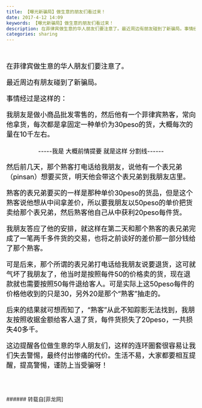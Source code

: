 ```yaml
---
title: 【曝光新骗局】做生意的朋友们看过来！
date: 2017-4-12 14:09
keywords: 【曝光新骗局】做生意的朋友们看过来！
description: 在菲律宾做生意的华人朋友们要注意了。最近周边有朋友碰到了新骗局。事情经过是这样的：我朋友是做小商品批发零售的，然后他有一个菲律宾熟客，常向他拿货，每次都是拿固定一种单价为30peso的货，大概每次的量在10千左右。-----我是 大概前情提要 就是这样 分割线------然后前几天，那个熟客打电话给我朋友，说他有一个表兄弟（pinsan）想要买货，明天他会带这个表兄弟到我朋友店里。熟客的表兄弟要买的一样是那种单价30peso的货品，但是这个熟客说他想从中间拿差价，所以要我朋友以50peso的单价把货卖给那个表兄弟，然后熟客他自己从中获利20peso每件货。 我朋友答应了他的安排，就这样在第二天和那个熟客的表兄弟完成了一笔两千多件货的交易，也将之前谈好的差价那一部分钱给了那个熟客。可是后来，那个所谓的表兄弟打电话给我朋友说要退货，这可就气坏了我朋友了，他当时是按照每件50的价格卖的货，现在退款就也需要按照50每件退给客人。可是实际上这50peso每件的价格他收到的只是30，另外20是那个“熟客”抽走的。后来的结果就可想而知了，“熟客”从此不知踪影无法找到，我朋友按照收据金额给客人退了货，每件货损失了20peso，一共损失40多千。这边提醒各位做生意的华人朋友们，这样的连环圈套很容易让我们失去警惕，最终付出惨痛的代价。生活不易，大家都要相互提醒，提高警惕，谨防上当受骗呀！
categories: sharing
---
```

<td class="t_f" id="postmessage_682571">

<br/>
<br/>
<font size="4"><font color="#000000">在菲律宾做生意的华人朋友们要注意了。</font></font><br/>
<br/>
<font size="4"><font color="#000000">最近周边有朋友碰到了新骗局。</font></font><font size="4"><font color="#000000"><br/>
</font></font><br/>
<font size="4"><font color="#000000">事情经过是这样的：</font></font><font size="4"><font color="#000000"><br/>
</font></font><br/>
<font size="4"><font color="#000000">我朋友是做小商品批发零售的，然后他有一个菲律宾熟客，常向他拿货，每次都是拿固定一种单价为30peso的货，大概每次的量在10千左右。</font></font><br/>
<font size="3"><br/>
<div align="center"><font color="#000">-----我是 大概前情提要 就是这样 分割线------</font></div></font><br/>
<font size="4"><font color="#000000">然后前几天，那个熟客打电话给我朋友，说他有一个表兄弟（pinsan）想要买货，明天他会带这个表兄弟到我朋友店里。</font></font><br/>
<br/>
<font size="4"><font color="#000000">熟客的表兄弟要买的一样是那种单价30peso的货品，但是这个熟客说他想从中间拿差价，所以要我朋友以50peso的单价把货卖给那个表兄弟，然后熟客他自己从中获利20peso每件货。 </font></font><br/>
<br/>
<font size="4"><font color="#000000">我朋友答应了他的安排，就这样在第二天和那个熟客的表兄弟完成了一笔两千多件货的交易，也将之前谈好的差价那一部分钱给了那个熟客。</font></font><font size="4"><font color="#000000"><br/>
</font></font><br/>
<font size="4"><font color="#000000">可是后来，那个所谓的表兄弟打电话给我朋友说要退货，这可就气坏了我朋友了，他当时是按照每件50的价格卖的货，现在退款就也需要按照50每件退给客人。可是实际上这50peso每件的价格他收到的只是30，另外20是那个“</font></font><font color="#000"><font size="4">熟客</font></font><font color="#000"><font size="4">”抽走的。</font></font><br/>
<br/>
<font size="4"><font color="#000000">后来的结果就可想而知了，“熟客”从此不知踪影无法找到，我朋友按照收据金额给客人退了货，每件货损失了20peso，一共损失40多千。</font></font><br/>
<br/>
<font size="4"><font color="#000000">这边提醒各位做生意的华人朋友们，这样的连环圈套很容易让我们失去警惕，最终付出惨痛的代价。生活不易，大家都要相互提醒，提高警惕，谨防上当受骗呀！</font></font><br/>
<br/>
<br/>
<br/>
<br/>
</td>
###### 转载自[菲龙网]